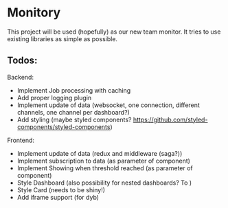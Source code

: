 Monitory
=============

This project will be used (hopefully) as our new team monitor. It tries to use existing libraries as simple as possible. 





Todos:
---------

Backend:
* Implement Job processing with caching
* Add proper logging plugin
* Implement update of data (websocket, one connection, different channels, one channel per dashboard?)
* Add styling (maybe styled components? https://github.com/styled-components/styled-components)

Frontend:
* Implement update of data (redux and middleware (saga?))
* Implement subscription to data (as parameter of component)
* Implement Showing when threshold reached (as parameter of component)
* Style Dashboard (also possibility for nested dashboards? To )
* Style Card (needs to be shiny!)
* Add iframe support (for dyb) 
